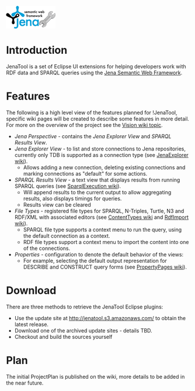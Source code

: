 ![](https://raw.githubusercontent.com/johnstonskj/jenatool/master/org.johnstonshome.jenatool.ui/icons/jenatool-logo-small.png)

# Introduction 

JenaTool is a set of Eclipse UI extensions for helping developers work with RDF data and SPARQL queries using the [Jena Semantic Web Framework](http://jena.sourceforge.net/documentation.html).

# Features

The following is a high level view of the features planned for !JenaTool, specific wiki pages will be created to describe some features in more detail. For more on the overview of the project see the [Vision wiki topic](../../wiki/Vision).

* _Jena Perspective_ - contains the _Jena Explorer View_ and _SPARQL Results View_.
* _Jena Explorer View_ - to list and store connections to Jena repositories, currently only TDB is supported as a connection type (see [JenaExplorer wiki](wiki/JenaExplorer)).
  * Allows adding a new connection, deleting existing connections and marking connections as "default" for some actions.
* _SPARQL Results View_ - a text view that displays results from running SPARQL queries (see [SparqlExecution wiki](wiki/SparqlExecution)).
  * Will append results to the current output to allow aggregating results, also displays timings for queries.
  * Results view can be cleared
* _File Types_ - registered file types for SPARQL, N-Triples, Turtle, N3 and RDF/XML with associated editors (see [ContentTypes wiki](wiki/ContentTypes) and [RdfImport wiki](wiki/RdfImport)).
  * SPARQL file type supports a context menu to run the query, using the default connection as a context.
  * RDF file types support a context menu to import the content into one of the connections.
* _Properties_ - configuration to denote the default behavior of the views:
  * For example, selecting the default output representation for DESCRIBE and CONSTRUCT query forms (see [PropertyPages wiki](wiki/PropertyPages)).

# Download

There are three methods to retrieve the JenaTool Eclipse plugins:

- Use the update site at <http://jenatool.s3.amazonaws.com/> to obtain the latest release.
- Download one of the archived update sites - details TBD.
- Checkout and build the sources yourself

# Plan 

The initial ProjectPlan is published on the wiki, more details to be added in the near future.
